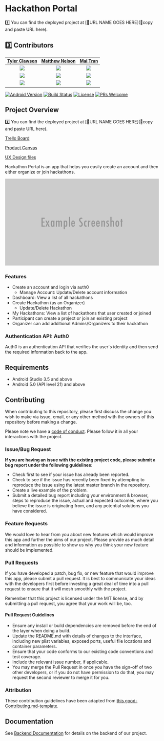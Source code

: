 # Hackathon Portal

1️⃣ You can find the deployed project at [🚫URL NAME GOES HERE](🚫copy and paste URL here).

## 3️⃣ Contributors

|                                       [Tyler Clawson](https://github.com/tjclawson)                                        |                                       [Matthew Nelson](https://github.com/05nelsonm)                                        |                                       [Mai Tran](https://github.com/msmaitran)                                        |
| :-----------------------------------------------------------------------------------------------------------: | :-----------------------------------------------------------------------------------------------------------: | :-----------------------------------------------------------------------------------------------------------: |
|                      [<img src="https://ca.slack-edge.com/T4JUEB3ME-ULVFFHFPB-93fddf925b2d-512" width = "200" />](https://github.com/)                       |                      [<img src="https://ca.slack-edge.com/T4JUEB3ME-ULZAE512Q-3635489f3c72-512" width = "200" />](https://github.com/)                       |                      [<img src="https://avatars1.githubusercontent.com/u/50162844?s=400&u=ee276bf0a4e505fad375019819fe595eacae1243&v=4" width = "200" />](https://github.com/)                       |
|[<img src="https://github.com/favicon.ico" width="15"> ](https://github.com/tjclawson)                 |            [<img src="https://github.com/favicon.ico" width="15"> ](https://github.com/05nelsonm)             |           [<img src="https://github.com/favicon.ico" width="15"> ](https://github.com/msmaitran)            |
| [ <img src="https://static.licdn.com/sc/h/al2o9zrvru7aqj8e1x2rzsrca" width="15"> ](https://www.linkedin.com/in/tyler-clawson-54a881160/) | [ <img src="https://static.licdn.com/sc/h/al2o9zrvru7aqj8e1x2rzsrca" width="15"> ](https://www.linkedin.com/in/nelson-matthewj/) | [ <img src="https://static.licdn.com/sc/h/al2o9zrvru7aqj8e1x2rzsrca" width="15"> ](https://www.linkedin.com/in/msmaitran/) |


[![Android Version][android-image]][android-url]
[![Build Status][build-image]][build-url]
[![License][license-image]][license-url]
[![PRs Welcome](https://img.shields.io/badge/PRs-welcome-brightgreen.svg?style=flat-square)](http://makeapullrequest.com)


## Project Overview

1️⃣ You can find the deployed project at [🚫URL NAME GOES HERE](🚫copy and paste URL here).

[Trello Board](https://trello.com/b/4gkG3WXz/hackathon-android)

[Product Canvas](https://www.notion.so/Hackathon-Portal-Labs-19-611efb31ce5845d3bd235ee73af4383a)

[UX Design files](https://jameakidrick907440.invisionapp.com/freehand/Hackathon-Portal-9l4nR87js?v=5L7%2B2BrfGXHmN1Cfh3yQEQ%3D%3D&linkshare=urlcopied)

Hackathon Portal is an app that helps you easily create an account and then either organize or join hackathons.

![](header.png)

### Features

-    Create an account and login via auth0
        -   Manage Account: Update/Delete account information
-    Dashboard: View a list of all hackathons
-    Create Hackathon (as an Organizer)
        -   Update/Delete Hackathon
-    My Hackathons: View a list of hackathons that user created or joined
-    Participant can create a project or join an existing project
-    Organizer can add additional Admins/Organizers to their hackathon

### Authentication API: Auth0

Auth0 is an authentication API that verifies the user's identity and then send the required information back to the app.

## Requirements

-   Android Studio 3.5 and above
-   Android 5.0 (API level 21) and above

## Contributing

When contributing to this repository, please first discuss the change you wish to make via issue, email, or any other method with the owners of this repository before making a change.

Please note we have a [code of conduct](./CODE_OF_CONDUCT.md). Please follow it in all your interactions with the project.

### Issue/Bug Request

 **If you are having an issue with the existing project code, please submit a bug report under the following guidelines:**
 - Check first to see if your issue has already been reported.
 - Check to see if the issue has recently been fixed by attempting to reproduce the issue using the latest master branch in the repository.
 - Create a live example of the problem.
 - Submit a detailed bug report including your environment & browser, steps to reproduce the issue, actual and expected outcomes,  where you believe the issue is originating from, and any potential solutions you have considered.

### Feature Requests

We would love to hear from you about new features which would improve this app and further the aims of our project. Please provide as much detail and information as possible to show us why you think your new feature should be implemented.

### Pull Requests

If you have developed a patch, bug fix, or new feature that would improve this app, please submit a pull request. It is best to communicate your ideas with the developers first before investing a great deal of time into a pull request to ensure that it will mesh smoothly with the project.

Remember that this project is licensed under the MIT license, and by submitting a pull request, you agree that your work will be, too.

#### Pull Request Guidelines

- Ensure any install or build dependencies are removed before the end of the layer when doing a build.
- Update the README.md with details of changes to the interface, including new plist variables, exposed ports, useful file locations and container parameters.
- Ensure that your code conforms to our existing code conventions and test coverage.
- Include the relevant issue number, if applicable.
- You may merge the Pull Request in once you have the sign-off of two other developers, or if you do not have permission to do that, you may request the second reviewer to merge it for you.

### Attribution

These contribution guidelines have been adapted from [this good-Contributing.md-template](https://gist.github.com/PurpleBooth/b24679402957c63ec426).


## Documentation

See [Backend Documentation](https://github.com/Lambda-School-Labs/hackathon-portal-be) for details on the backend of our project.


[android-image]: https://img.shields.io/badge/Android-3.5-brightgreen
[android-url]: https://developer.android.com/studio/releases/#3-5-0
[build-image]: https://img.shields.io/badge/API-21-orange
[build-url]: https://developer.android.com/studio/releases/platforms#5.0
[license-image]: https://img.shields.io/badge/License-MIT-blue.svg
[license-url]: LICENSE